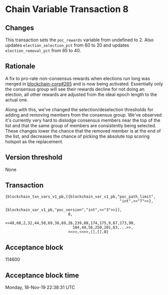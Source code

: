# Chain Variable Transaction 8

## Changes

This transaction sets the `poc_rewards` variable from undefined to 2.
Also updates `election_selection_pct` from 60 to 20 and updates `election_removal_pct` from 85 to 40.

## Rationale

A fix to pro-rate non-consensus rewards when elections run long was merged in [blockchain-core#265](https://github.com/helium/blockchain-core/pull/265) and is now being activated. Essentially only the consensus group will see their rewards decline for not doing an election, all other rewards are adjusted from the ideal epoch length to the actual one.

Along with this, we've changed the selection/deselection thresholds for adding and removing members from the consensus group. We've observed it's currently very hard to dislodge consensus members near the top of the list and that the same group of members are consistently being selected. These changes lower the chance that the removed member is at the end of the list, and decreases the chance of picking the absolute top scoring hotspot as the replacement.

## Version threshold

None

## Transaction

```
{blockchain_txn_vars_v1_pb,[{blockchain_var_v1_pb,"poc_path_limit",
                                                   "int",<<"7">>},
                             {blockchain_var_v1_pb,"poc_version","int",<<"3">>}],
                            0,
                            <<48,68,2,32,44,50,69,38,69,26,239,88,174,175,9,67,173,90,
                              184,44,56,250,201,63,...>>,
                            <<>>,<<>>,[],[],8}
```

## Acceptance block

114600

## Acceptance block time

Monday, 18-Nov-19 22:38:31 UTC
